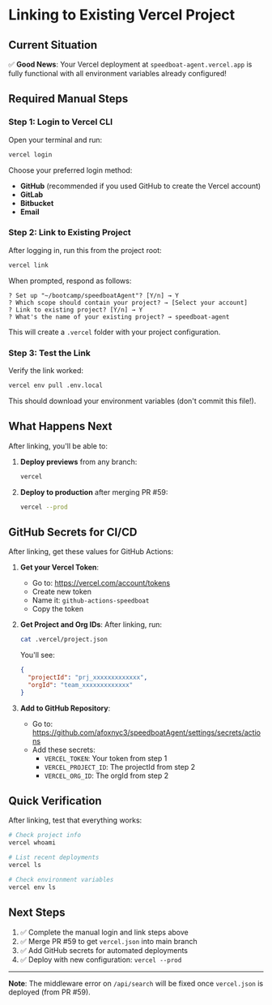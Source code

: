 # Linking to Existing Vercel Project

## Current Situation
✅ **Good News**: Your Vercel deployment at `speedboat-agent.vercel.app` is fully functional with all environment variables already configured!

## Required Manual Steps

### Step 1: Login to Vercel CLI
Open your terminal and run:
```bash
vercel login
```

Choose your preferred login method:
- **GitHub** (recommended if you used GitHub to create the Vercel account)
- **GitLab**
- **Bitbucket**
- **Email**

### Step 2: Link to Existing Project
After logging in, run this from the project root:
```bash
vercel link
```

When prompted, respond as follows:
```
? Set up "~/bootcamp/speedboatAgent"? [Y/n] → Y
? Which scope should contain your project? → [Select your account]
? Link to existing project? [Y/n] → Y
? What's the name of your existing project? → speedboat-agent
```

This will create a `.vercel` folder with your project configuration.

### Step 3: Test the Link
Verify the link worked:
```bash
vercel env pull .env.local
```

This should download your environment variables (don't commit this file!).

## What Happens Next

After linking, you'll be able to:

1. **Deploy previews** from any branch:
   ```bash
   vercel
   ```

2. **Deploy to production** after merging PR #59:
   ```bash
   vercel --prod
   ```

## GitHub Secrets for CI/CD

After linking, get these values for GitHub Actions:

1. **Get your Vercel Token**:
   - Go to: https://vercel.com/account/tokens
   - Create new token
   - Name it: `github-actions-speedboat`
   - Copy the token

2. **Get Project and Org IDs**:
   After linking, run:
   ```bash
   cat .vercel/project.json
   ```

   You'll see:
   ```json
   {
     "projectId": "prj_xxxxxxxxxxxxx",
     "orgId": "team_xxxxxxxxxxxxx"
   }
   ```

3. **Add to GitHub Repository**:
   - Go to: https://github.com/afoxnyc3/speedboatAgent/settings/secrets/actions
   - Add these secrets:
     - `VERCEL_TOKEN`: Your token from step 1
     - `VERCEL_PROJECT_ID`: The projectId from step 2
     - `VERCEL_ORG_ID`: The orgId from step 2

## Quick Verification

After linking, test that everything works:

```bash
# Check project info
vercel whoami

# List recent deployments
vercel ls

# Check environment variables
vercel env ls
```

## Next Steps

1. ✅ Complete the manual login and link steps above
2. ✅ Merge PR #59 to get `vercel.json` into main branch
3. ✅ Add GitHub secrets for automated deployments
4. ✅ Deploy with new configuration: `vercel --prod`

---

**Note**: The middleware error on `/api/search` will be fixed once `vercel.json` is deployed (from PR #59).